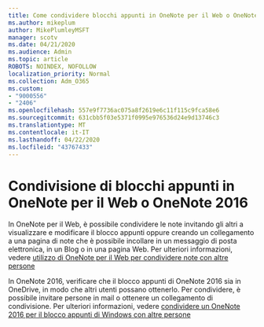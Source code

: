 ```yaml
---
title: Come condividere blocchi appunti in OneNote per il Web o OneNote 2016
ms.author: mikeplum
author: MikePlumleyMSFT
manager: scotv
ms.date: 04/21/2020
ms.audience: Admin
ms.topic: article
ROBOTS: NOINDEX, NOFOLLOW
localization_priority: Normal
ms.collection: Adm_O365
ms.custom:
- "9000556"
- "2406"
ms.openlocfilehash: 557e9f7736ac075a8f2619e6c11f115c9fca58e6
ms.sourcegitcommit: 631cbb5f03e5371f0995e976536d24e9d13746c3
ms.translationtype: MT
ms.contentlocale: it-IT
ms.lasthandoff: 04/22/2020
ms.locfileid: "43767433"
---
```

# <a name="share-notebooks-in-onenote-for-the-web-or-onenote-2016"></a>Condivisione di blocchi appunti in OneNote per il Web o OneNote 2016

In OneNote per il Web, è possibile condividere le note invitando gli altri a visualizzare e modificare il blocco appunti oppure creando un collegamento a una pagina di note che è possibile incollare in un messaggio di posta elettronica, in un Blog o in una pagina Web. Per ulteriori informazioni, vedere [utilizzo di OneNote per il Web per condividere note con altre persone](https://support.office.com/article/D3481FBE-E06C-4883-B7E9-B2EE9F38AED3)

In OneNote 2016, verificare che il blocco appunti di OneNote 2016 sia in OneDrive, in modo che altri utenti possano ottenerlo. Per condividere, è possibile invitare persone in mail o ottenere un collegamento di condivisione. Per ulteriori informazioni, vedere [condividere un OneNote 2016 per il blocco appunti di Windows con altre persone](https://support.office.com/article/d14b6033-7a95-4536-9216-bb0a5e0f8285)